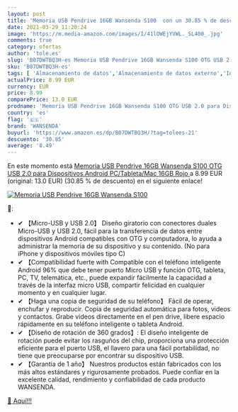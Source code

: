 ```yaml
---
layout: post
title: 'Memoria USB Pendrive 16GB Wansenda S100  con un 30.85 % de descuento'
date: 2021-03-29 11:20:24
image: 'https://m.media-amazon.com/images/I/41lOWEjYVWL._SL400_.jpg'
comments: true
category: ofertas
author: 'tole.es'
slug: 'B07DWTBQ3H-es Memoria USB Pendrive 16GB Wansenda S100 OTG USB 2.0 para...'
sku: 'B07DWTBQ3H-es'
tags: [ 'Almacenamiento de datos','Almacenamiento de datos externo','Informática','Memorias USB','android','wansenda', ]
actualPrice: 8.99 EUR
currency: EUR
price: 8.99
comparePrice: 13.0 EUR
prodname: 'Memoria USB Pendrive 16GB Wansenda S100 OTG USB 2.0 para Dispositivos Android  PC/Tableta/Mac  16GB Rojo '
country: 'es'
flag: '🇪🇸'
brand: 'WANSENDA'
buyurl: 'https://www.amazon.es/dp/B07DWTBQ3H/?tag=tolees-21'
descuento: '30.85'
average: '8.49'
---
```


En este momento está [Memoria USB Pendrive 16GB Wansenda S100 OTG USB 2.0 para Dispositivos Android  PC/Tableta/Mac  16GB Rojo ](https://www.amazon.es/dp/B07DWTBQ3H/?tag=tolees-21) a 8.99 EUR (original: 13.0 EUR) (30.85 %  de descuento) en el siguiente enlace!

[![Memoria USB Pendrive 16GB Wansenda S100 ](https://m.media-amazon.com/images/I/41lOWEjYVWL._SL400_.jpg)](https://www.amazon.es/dp/B07DWTBQ3H/?tag=tolees-21)

🔎:

- ✔ 【Micro-USB y USB 2.0】 Diseño giratorio con conectores duales Micro-USB y USB 2.0, fácil para la transferencia de datos entre dispositivos Android compatibles con OTG y computadora, lo ayuda a administrar la memoria de su dispositivo y su contenido. (No para iPhone y dispositivos móviles tipo C)
- ✔ 【Compatibilidad fuerte with Compatible con el teléfono inteligente Android 96% que debe tener puerto Micro USB y función OTG, tableta, PC, TV, telemática, etc., puede expandir fácilmente la capacidad a través de la interfaz micro USB, compartir felicidad en cualquier momento y en cualquier lugar.
- ✔ 【Haga una copia de seguridad de su teléfono】 Fácil de operar, enchufar y reproducir. Copia de seguridad automática para fotos, videos y contactos. Grabe videos directamente en el pen drive, libere espacio rápidamente en su teléfono inteligente o tableta Android.
- ✔ 【Diseño de rotación de 360 grados】: El diseño inteligente de rotación puede evitar los rasguños del chip, proporciona una protección eficiente para el puerto USB, el llavero para una fácil portabilidad, no tiene que preocuparse por encontrar su dispositivo USB.
- ✔ 【Garantía de 1 año】 Nuestros productos están fabricados con los más altos estándares y rigurosamente probados. Puede confiar en la excelente calidad, rendimiento y confiabilidad de cada producto WANSENDA.

[🛒 Aquí!!!](https://www.amazon.es/dp/B07DWTBQ3H/?tag=tolees-21)
